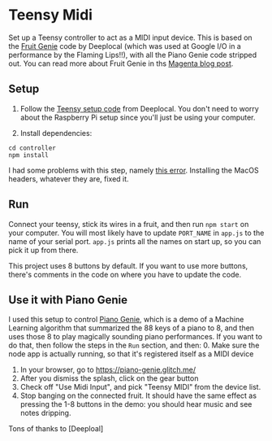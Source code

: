 # Teensy Midi

Set up a Teensy controller to act as a MIDI input device. This is
based on the [Fruit Genie](https://github.com/Deeplocal/fruit-genie) code
by Deeplocal (which was used at Google I/O in a performance by the
Flaming Lips!!), with all the Piano Genie code stripped out. You can read
more about Fruit Genie in ths [Magenta blog post](https://magenta.tensorflow.org/fruitgenie).

## Setup
1. Follow the [Teensy setup code](https://github.com/Deeplocal/fruit-genie#step-2-flash-your-teensy)
from Deeplocal. You don't need to worry about the Raspberry Pi setup since you'll
just be using your computer.

2. Install dependencies:
```
cd controller
npm install
```
I had some problems with this step, namely [this error](https://github.com/Deeplocal/fruit-genie/issues/4). Installing the MacOS headers, whatever they are, fixed it.

## Run
Connect your teensy, stick its wires in a fruit, and then run `npm start` on your computer. You will
most likely have to update `PORT_NAME` in `app.js` to the name of your
serial port. `app.js` prints all the names on start up, so you can pick it up
from there.

This project uses 8 buttons by default. If you want to use more buttons,
there's comments in the code on where you have to update the code.

## Use it with Piano Genie
I used this setup to control [Piano Genie](https://piano-genie.glitch.me/),
which is a demo of a Machine Learning algorithm that summarized the 88 keys
of a piano to 8, and then uses those 8 to play magically sounding piano performances.
If you want to do that, then follow the steps in the `Run` section, and then:
0. Make sure the node app is actually running, so that it's registered itself
as a MIDI device
1. In your browser, go to https://piano-genie.glitch.me/
2. After you dismiss the splash, click on the gear button
3. Check off "Use Midi Input", and pick "Teensy MIDI" from the device list.
4. Stop banging on the connected fruit. It should have the same effect as
pressing the 1-8 buttons in the demo: you should hear music and see notes dripping.

Tons of thanks to [Deeploal]
